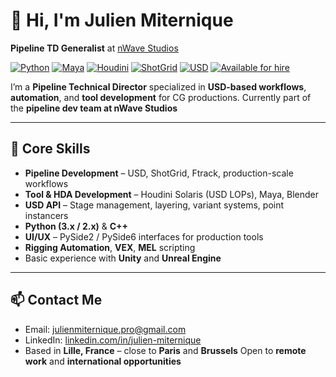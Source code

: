 # 👋 Hi, I'm Julien Miternique

**Pipeline TD Generalist** at [nWave Studios](https://www.nwave.com)

[![Python](https://img.shields.io/badge/Python-3.x-blue?logo=python)](https://www.python.org/)
[![Maya](https://img.shields.io/badge/Maya-2025-blue?logo=autodesk)](https://www.autodesk.com/products/maya/)
[![Houdini](https://img.shields.io/badge/Houdini-20.5-orange?logo=sidefx)](https://www.sidefx.com/)
[![ShotGrid](https://img.shields.io/badge/ShotGrid-Toolkit-green)](https://www.autodesk.com/products/shotgrid/overview)
[![USD](https://img.shields.io/badge/USD-Pipeline-yellowgreen)](https://openusd.org/)
[![Available for hire](https://img.shields.io/badge/Available-No-red)](mailto:julienmiternique.pro@gmail.com)

I’m a **Pipeline Technical Director** specialized in **USD-based workflows**, **automation**, and **tool development** for CG productions.
Currently part of the **pipeline dev team at nWave Studios**

---

## 🧰 Core Skills

- **Pipeline Development** – USD, ShotGrid, Ftrack, production-scale workflows
- **Tool & HDA Development** – Houdini Solaris (USD LOPs), Maya, Blender
- **USD API** – Stage management, layering, variant systems, point instancers
- **Python (3.x / 2.x)** & **C++**
- **UI/UX** – PySide2 / PySide6 interfaces for production tools
- **Rigging Automation**, **VEX**, **MEL** scripting
- Basic experience with **Unity** and **Unreal Engine**

---

## 📫 Contact Me

- Email: [julienmiternique.pro@gmail.com](mailto:julienmiternique.pro@gmail.com)
- LinkedIn: [linkedin.com/in/julien-miternique](https://www.linkedin.com/in/julien-miternique/)
- Based in **Lille, France** – close to **Paris** and **Brussels**
  Open to **remote work** and **international opportunities**
